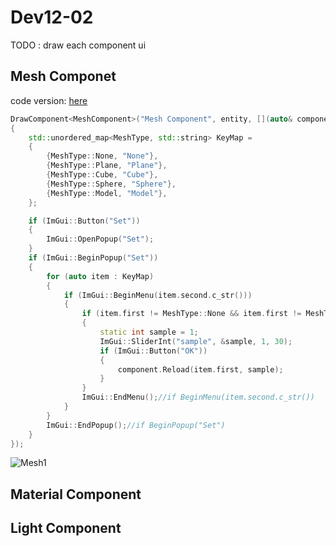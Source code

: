 # Dev12-02

TODO : draw each component ui

## Mesh Componet

code version: [here](https://github.com/Graphic-researcher/Crosa-Conty-3D/commit/8dbf32d7af394b1d2c0476c457e783b5adc4b295)

```c++
DrawComponent<MeshComponent>("Mesh Component", entity, [](auto& component)
{
	std::unordered_map<MeshType, std::string> KeyMap =
	{
		{MeshType::None, "None"},
		{MeshType::Plane, "Plane"},
		{MeshType::Cube, "Cube"},
		{MeshType::Sphere, "Sphere"},
		{MeshType::Model, "Model"},
	};

	if (ImGui::Button("Set"))
	{
		ImGui::OpenPopup("Set");
	}
	if (ImGui::BeginPopup("Set"))
	{
		for (auto item : KeyMap)
		{
			if (ImGui::BeginMenu(item.second.c_str()))
			{
				if (item.first != MeshType::None && item.first != MeshType::Model)
				{
					static int sample = 1;
					ImGui::SliderInt("sample", &sample, 1, 30);
					if (ImGui::Button("OK"))
					{
						component.Reload(item.first, sample);
					}
				}
				ImGui::EndMenu();//if BeginMenu(item.second.c_str())
			}
		}
		ImGui::EndPopup();//if BeginPopup("Set")
	}
});
```

![Mesh1](Mesh1.gif)

## Material Component



## Light Component